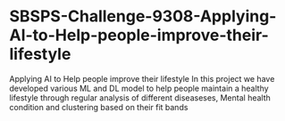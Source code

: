# SBSPS-Challenge-9308-Applying-AI-to-Help-people-improve-their-lifestyle
Applying AI to Help people improve their lifestyle
In this project we have developed various ML and DL model to help people maintain a healthy lifestyle through regular analysis of different diseaseses, Mental health condition and clustering based on their fit bands

